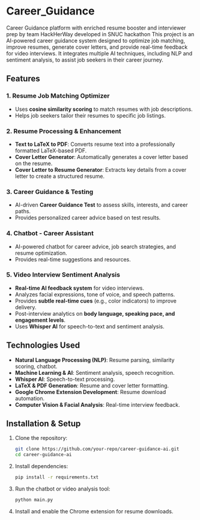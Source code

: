 # Career_Guidance
Career Guidance platform with enriched resume booster and interviewer prep by team HackHerWay developed in SNUC hackathon
This project is an AI-powered career guidance system designed to optimize job matching, improve resumes, generate cover letters, and provide real-time feedback for video interviews. It integrates multiple AI techniques, including NLP and sentiment analysis, to assist job seekers in their career journey.

## Features

### 1. **Resume Job Matching Optimizer**
   - Uses **cosine similarity scoring** to match resumes with job descriptions.
   - Helps job seekers tailor their resumes to specific job listings.

### 2. **Resume Processing & Enhancement**
   - **Text to LaTeX to PDF**: Converts resume text into a professionally formatted LaTeX-based PDF.
   - **Cover Letter Generator**: Automatically generates a cover letter based on the resume.
   - **Cover Letter to Resume Generator**: Extracts key details from a cover letter to create a structured resume.

### 3. **Career Guidance & Testing**
   - AI-driven **Career Guidance Test** to assess skills, interests, and career paths.
   - Provides personalized career advice based on test results.


### 4. **Chatbot - Career Assistant**
   - AI-powered chatbot for career advice, job search strategies, and resume optimization.
   - Provides real-time suggestions and resources.

### 5. **Video Interview Sentiment Analysis**
   - **Real-time AI feedback system** for video interviews.
   - Analyzes facial expressions, tone of voice, and speech patterns.
   - Provides **subtle real-time cues** (e.g., color indicators) to improve delivery.
   - Post-interview analytics on **body language, speaking pace, and engagement levels**.
   - Uses **Whisper AI** for speech-to-text and sentiment analysis.

## Technologies Used
- **Natural Language Processing (NLP)**: Resume parsing, similarity scoring, chatbot.
- **Machine Learning & AI**: Sentiment analysis, speech recognition.
- **Whisper AI**: Speech-to-text processing.
- **LaTeX & PDF Generation**: Resume and cover letter formatting.
- **Google Chrome Extension Development**: Resume download automation.
- **Computer Vision & Facial Analysis**: Real-time interview feedback.

## Installation & Setup
1. Clone the repository:
   ```sh
   git clone https://github.com/your-repo/career-guidance-ai.git
   cd career-guidance-ai
   ```
2. Install dependencies:
   ```sh
   pip install -r requirements.txt
   ```
3. Run the chatbot or video analysis tool:
   ```sh
   python main.py
   ```
4. Install and enable the Chrome extension for resume downloads.

